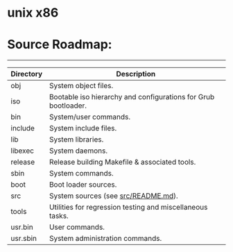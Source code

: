 # unix x86

# Source Roadmap:
---------------
| Directory | Description |
| --------- | ----------- |
| obj | System object files. |
| iso | Bootable iso hierarchy and configurations for Grub bootloader. |
| bin | System/user commands. |
| include | System include files. |
| lib | System libraries. |
| libexec | System daemons. |
| release | Release building Makefile & associated tools. |
| sbin | System commands. |
| boot | Boot loader sources. |
| src | System sources (see [src/README.md](src/README.md)). |
| tools | Utilities for regression testing and miscellaneous tasks. |
| usr.bin | User commands. |
| usr.sbin | System administration commands. |
